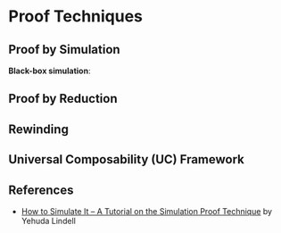 # Proof Techniques

## Proof by Simulation

**Black-box simulation**:

## Proof by Reduction

## Rewinding

## Universal Composability (UC) Framework

## References
- [How to Simulate It – A Tutorial on the Simulation Proof Technique](https://link.springer.com/chapter/10.1007%2F978-3-319-57048-8_6) by Yehuda Lindell